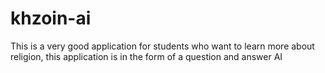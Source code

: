 # khzoin-ai
This is a very good application for students who want to learn more about religion, this application is in the form of a question and answer AI
